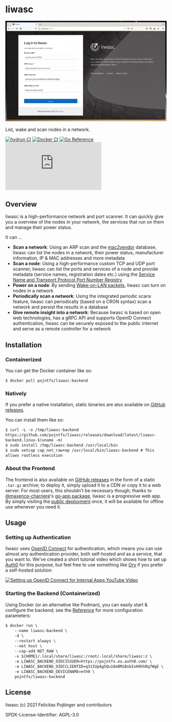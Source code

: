 # liwasc

[![liwasc demo video](./assets/demo.webp)](https://pojntfx.github.io/liwasc/)

List, wake and scan nodes in a network.

[![hydrun CI](https://github.com/pojntfx/liwasc/actions/workflows/hydrun.yaml/badge.svg)](https://github.com/pojntfx/liwasc/actions/workflows/hydrun.yaml)
[![Docker CI](https://github.com/pojntfx/liwasc/actions/workflows/docker.yaml/badge.svg)](https://github.com/pojntfx/liwasc/actions/workflows/docker.yaml)
[![Go Reference](https://pkg.go.dev/badge/github.com/pojntfx/liwasc.svg)](https://pkg.go.dev/github.com/pojntfx/liwasc)
[![Matrix](https://img.shields.io/matrix/liwasc:matrix.org)](https://matrix.to/#/#liwasc:matrix.org?via=matrix.org)

## Overview

liwasc is a high-performance network and port scanner. It can quickly give you a overview of the nodes in your network, the services that run on them and manage their power status.

It can ...

- **Scan a network**: Using an ARP scan and the [mac2vendor](https://mac2vendor.com/) database, liwasc can list the nodes in a network, their power status, manufacturer information, IP & MAC addresses and more metadata
- **Scan a node**: Using a high-performance custom TCP and UDP port scanner, liwasc can list the ports and services of a node and provide metadata (service names, registration dates etc.) using the [Service Name and Transport Protocol Port Number Registry](https://www.iana.org/assignments/service-names-port-numbers/service-names-port-numbers.xhtml)
- **Power on a node**: By sending [Wake-on-LAN packets](https://en.wikipedia.org/wiki/Wake-on-LAN), liwasc can turn on nodes in a network
- **Periodically scan a network**: Using the integrated periodic scans feature, liwasc can periodically (based on a CRON syntax) scan a network and persist the results in a database
- **Give remote insight into a network**: Because liwasc is based on open web technologies, has a gRPC API and supports OpenID Connect authentication, liwasc can be securely exposed to the public internet and serve as a remote controller for a network

## Installation

### Containerized

You can get the Docker container like so:

```shell
$ docker pull pojntfx/liwasc-backend
```

### Natively

If you prefer a native installation, static binaries are also available on [GitHub releases](https://github.com/pojntfx/liwasc/releases).

You can install them like so:

```shell
$ curl -L -o /tmp/liwasc-backend https://github.com/pojntfx/liwasc/releases/download/latest/liwasc-backend.linux-$(uname -m)
$ sudo install /tmp/liwasc-backend /usr/local/bin
$ sudo setcap cap_net_raw+ep /usr/local/bin/liwasc-backend # This allows rootless execution
```

### About the Frontend

The frontend is also available on [GitHub releases](https://github.com/pojntfx/liwasc/releases) in the form of a static `.tar.gz` archive; to deploy it, simply upload it to a CDN or copy it to a web server. For most users, this shouldn't be necessary though; thanks to [@maxence-charriere](https://github.com/maxence-charriere)'s [go-app package](https://go-app.dev/), liwasc is a progressive web app. By simply visiting the [public deployment](https://pojntfx.github.io/liwasc/) once, it will be available for offline use whenever you need it.

## Usage

### Setting up Authentication

liwasc uses [OpenID Connect](https://en.wikipedia.org/wiki/OpenID_Connect) for authentication, which means you can use almost any authentication provider, both self-hosted and as a service, that you want to. We've created a short tutorial video which shows how to set up [Auth0](https://auth0.com/) for this purpose, but feel free to use something like [Ory](https://github.com/ory/hydra) if you prefer a self-hosted solution:

[<img src="https://img.youtube.com/vi/N3cocCOsrGw/0.jpg" width="512" alt="Setting up OpenID Connect for Internal Apps YouTube Video" title="Setting up OpenID Connect for Internal Apps YouTube Video">](https://www.youtube.com/watch?v=N3cocCOsrGw)

### Starting the Backend (Containerized)

Using Docker (or an alternative like Podman), you can easily start & configure the backend; see the [Reference](#reference) for more configuration parameters:

```shell
$ docker run \
    --name liwasc-backend \
    -d \
    --restart always \
    --net host \
    --cap-add NET_RAW \
    -v ${HOME}/.local/share/liwasc:/root/.local/share/liwasc:z \
    -e LIWASC_BACKEND_OIDCISSUER=https://pojntfx.eu.auth0.com/ \
    -e LIWASC_BACKEND_OIDCCLIENTID=q31IUpAg5Qu18eBMiBsbIvH9hhRq7WgE \
    -e LIWASC_BACKEND_DEVICENAME=eth0 \
    pojntfx/liwasc-backend
```

## License

liwasc (c) 2021 Felicitas Pojtinger and contributors

SPDX-License-Identifier: AGPL-3.0
